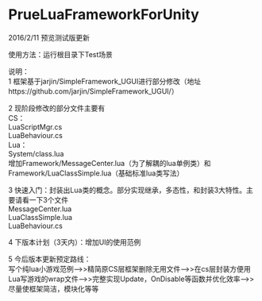 # PrueLuaFrameworkForUnity
2016/2/11 预览测试版更新

使用方法：运行根目录下Test场景

说明：  
1 框架基于jarjin/SimpleFramework_UGUI进行部分修改（地址https://github.com/jarjin/SimpleFramework_UGUI/）  

2 现阶段修改的部分文件主要有  
  CS：  
    LuaScriptMgr.cs  
    LuaBehaviour.cs  
  Lua：  
    System/class.lua  
    增加Framework/MessageCenter.lua（为了解耦的lua单例类）和Framework/LuaClassSimple.lua（基础标准lua类写法）  

3 快速入门：封装出Lua类的概念。部分实现继承，多态性，和封装3大特性。主要请看一下3个文件  
  MessageCenter.lua     
  LuaClassSimple.lua  
  LuaBehaviour.cs  
    
4 下版本计划（3天内）：增加UI的使用范例  
    
5 今后版本更新预定路线：  
    写个纯lua小游戏范例-->>精简原CS层框架删除无用文件-->>在cs层封装方便用Lua写游戏的wrap文件-->>完整实现Update，OnDisable等函数并优化效率-->>  尽量使框架简洁，模块化等等  
  
    
  
